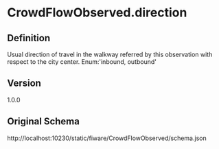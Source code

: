 # CrowdFlowObserved.direction

## Definition
Usual direction of travel in the walkway referred by this observation with respect to the city center. Enum:'inbound, outbound'

## Version
1.0.0

## Original Schema
http://localhost:10230/static/fiware/CrowdFlowObserved/schema.json
